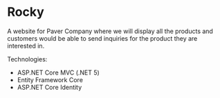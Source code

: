 # Rocky

A website for Paver Company where we will display all the products and customers would be able to send inquiries for the product they are interested in.


Technologies:

- ASP.NET Core MVC (.NET 5)
- Entity Framework Core
- ASP.NET Core Identity
